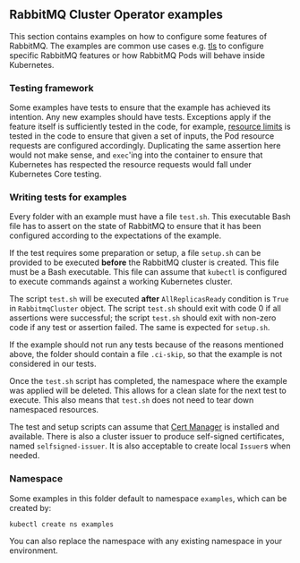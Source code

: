 ## RabbitMQ Cluster Operator examples

This section contains examples on how to configure some features of RabbitMQ.
The examples are common use cases e.g. [tls](./tls) to configure specific RabbitMQ features
or how RabbitMQ Pods will behave inside Kubernetes.

### Testing framework

Some examples have tests to ensure that the example has achieved its intention. Any new examples
should have tests. Exceptions apply if the feature itself is sufficiently tested in the code, for
example, [resource limits](./resource-limits) is tested in the code to ensure that given a set of
inputs, the Pod resource requests are configured accordingly. Duplicating the same assertion here
would not make sense, and `exec`'ing into the container to ensure that Kubernetes has respected
the resource requests would fall under Kubernetes Core testing.

### Writing tests for examples

Every folder with an example must have a file `test.sh`. This executable Bash file has to assert on
the state of RabbitMQ to ensure that it has been configured according to the expectations of the example.

If the test requires some preparation or setup, a file `setup.sh` can be provided to be executed
**before** the RabbitMQ cluster is created. This file must be a Bash executable. This file can assume
that `kubectl` is configured to execute commands against a working Kubernetes cluster.

The script `test.sh` will be executed **after** `AllReplicasReady` condition is `True` in `RabbitmqCluster`
object. The script `test.sh` should exit with code 0 if all assertions were successful; the script `test.sh` should
exit with non-zero code if any test or assertion failed. The same is expected for `setup.sh`.

If the example should not run any tests because of the reasons mentioned above, the folder should contain
a file `.ci-skip`, so that the example is not considered in our tests.

Once the `test.sh` script has completed, the namespace where the example was applied will be deleted. This allows
for a clean slate for the next test to execute. This also means that `test.sh` does not need to
tear down namespaced resources.

The test and setup scripts can assume that [Cert Manager](https://cert-manager.io/) is installed and available.
There is also a cluster issuer to produce self-signed certificates, named `selfsigned-issuer`. It is also
acceptable to create local `Issuer`s when needed.

### Namespace

Some examples in this folder default to namespace `examples`, which can be created by:

```shell
kubectl create ns examples
```

You can also replace the namespace with any existing namespace in your environment.